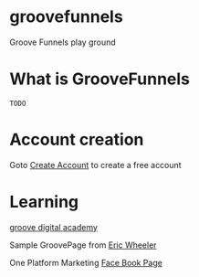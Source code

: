 # groovefunnels

Groove Funnels play ground

# What is GrooveFunnels

    TODO

# Account creation

Goto [Create Account](https://groovefunnels.com/?aff_id=81078) to create a free account

# Learning

[groove digital academy](https://www.groovedigitalacademy.com/)

Sample GroovePage from [Eric Wheeler](https://www.facebook.com/ericwwheeler/videos/10225140832207694/)

One Platform Marketing [Face Book Page](https://www.facebook.com/groups/oneplatformmarketing/)

